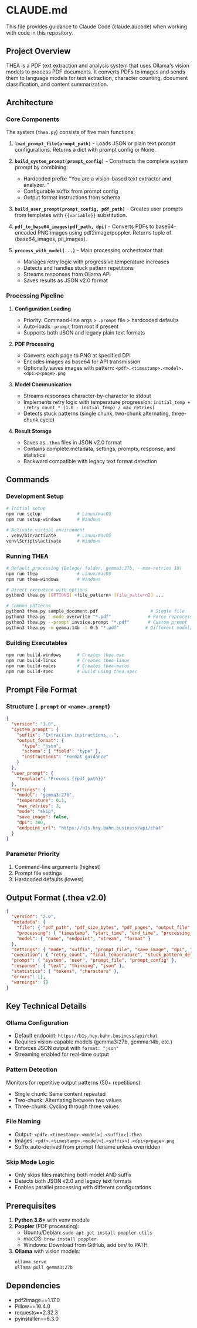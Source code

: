# CLAUDE.md

This file provides guidance to Claude Code (claude.ai/code) when working with code in this repository.

## Project Overview

THEA is a PDF text extraction and analysis system that uses Ollama's vision models to process PDF documents. It converts PDFs to images and sends them to language models for text extraction, character counting, document classification, and content summarization.

## Architecture

### Core Components

The system (`thea.py`) consists of five main functions:

1. **`load_prompt_file(prompt_path)`** - Loads JSON or plain text prompt configurations. Returns a dict with prompt config or None.

2. **`build_system_prompt(prompt_config)`** - Constructs the complete system prompt by combining:
   - Hardcoded prefix: "You are a vision-based text extractor and analyzer. "
   - Configurable suffix from prompt config
   - Output format instructions from schema

3. **`build_user_prompt(prompt_config, pdf_path)`** - Creates user prompts from templates with `{{variable}}` substitution.

4. **`pdf_to_base64_images(pdf_path, dpi)`** - Converts PDFs to base64-encoded PNG images using pdf2image/poppler. Returns tuple of (base64_images, pil_images).

5. **`process_with_model(...)`** - Main processing orchestrator that:
   - Manages retry logic with progressive temperature increases
   - Detects and handles stuck pattern repetitions
   - Streams responses from Ollama API
   - Saves results as JSON v2.0 format

### Processing Pipeline

1. **Configuration Loading**
   - Priority: Command-line args > `.prompt` file > hardcoded defaults
   - Auto-loads `.prompt` from root if present
   - Supports both JSON and legacy plain text formats

2. **PDF Processing**
   - Converts each page to PNG at specified DPI
   - Encodes images as base64 for API transmission
   - Optionally saves images with pattern: `<pdf>.<timestamp>.<model>.<dpi>p<page>.png`

3. **Model Communication**
   - Streams responses character-by-character to stdout
   - Implements retry logic with temperature progression: `initial_temp + (retry_count * (1.0 - initial_temp) / max_retries)`
   - Detects stuck patterns (single chunk, two-chunk alternating, three-chunk cycle)

4. **Result Storage**
   - Saves as `.thea` files in JSON v2.0 format
   - Contains complete metadata, settings, prompts, response, and statistics
   - Backward compatible with legacy text format detection

## Commands

### Development Setup
```bash
# Initial setup
npm run setup              # Linux/macOS
npm run setup-windows      # Windows

# Activate virtual environment
. venv/bin/activate        # Linux/macOS
venv\Scripts\activate      # Windows
```

### Running THEA
```bash
# Default processing (Belege/ folder, gemma3:27b, --max-retries 10)
npm run thea               # Linux/macOS
npm run thea-windows       # Windows

# Direct execution with options
python3 thea.py [OPTIONS] <file_pattern> [file_pattern2] ...

# Common patterns
python3 thea.py sample_document.pdf                    # Single file
python3 thea.py --mode overwrite "*.pdf"              # Force reprocess
python3 thea.py --prompt invoice.prompt "*.pdf"       # Custom prompt
python3 thea.py -m gemma:14b -t 0.5 "*.pdf"          # Different model/temp
```

### Building Executables
```bash
npm run build-windows      # Creates thea.exe
npm run build-linux        # Creates thea-linux
npm run build-macos        # Creates thea-macos
npm run build-spec         # Build using thea.spec
```

## Prompt File Format

### Structure (`.prompt` or `<name>.prompt`)
```json
{
  "version": "1.0",
  "system_prompt": {
    "suffix": "Extraction instructions...",
    "output_format": {
      "type": "json",
      "schema": { "field": "type" },
      "instructions": "Format guidance"
    }
  },
  "user_prompt": {
    "template": "Process {{pdf_path}}"
  },
  "settings": {
    "model": "gemma3:27b",
    "temperature": 0.1,
    "max_retries": 3,
    "mode": "skip",
    "save_image": false,
    "dpi": 300,
    "endpoint_url": "https://b1s.hey.bahn.business/api/chat"
  }
}
```

### Parameter Priority
1. Command-line arguments (highest)
2. Prompt file settings
3. Hardcoded defaults (lowest)

## Output Format (.thea v2.0)

```json
{
  "version": "2.0",
  "metadata": {
    "file": { "pdf_path", "pdf_size_bytes", "pdf_pages", "output_file" },
    "processing": { "timestamp", "start_time", "end_time", "processing_time_seconds", "hostname", "platform" },
    "model": { "name", "endpoint", "stream", "format" }
  },
  "settings": { "mode", "suffix", "prompt_file", "save_image", "dpi", "max_retries", "initial_temperature", "temperature_progression" },
  "execution": { "retry_count", "final_temperature", "stuck_pattern_detected", "pattern_type", "chunks_received", "images_processed" },
  "prompt": { "system", "user", "prompt_file", "prompt_config" },
  "response": { "text", "thinking", "json" },
  "statistics": { "tokens", "characters" },
  "errors": [],
  "warnings": []
}
```

## Key Technical Details

### Ollama Configuration
- Default endpoint: `https://b1s.hey.bahn.business/api/chat`
- Requires vision-capable models (gemma3:27b, gemma:14b, etc.)
- Enforces JSON output with `format: "json"`
- Streaming enabled for real-time output

### Pattern Detection
Monitors for repetitive output patterns (50+ repetitions):
- Single chunk: Same content repeated
- Two-chunk: Alternating between two values  
- Three-chunk: Cycling through three values

### File Naming
- Output: `<pdf>.<timestamp>.<model>[.<suffix>].thea`
- Images: `<pdf>.<timestamp>.<model>[.<suffix>].<dpi>p<page>.png`
- Suffix auto-derived from prompt filename unless overridden

### Skip Mode Logic
- Only skips files matching both model AND suffix
- Detects both JSON v2.0 and legacy text formats
- Enables parallel processing with different configurations

## Prerequisites

1. **Python 3.8+** with venv module
2. **Poppler** (PDF processing):
   - Ubuntu/Debian: `sudo apt-get install poppler-utils`
   - macOS: `brew install poppler`
   - Windows: Download from GitHub, add bin/ to PATH
3. **Ollama** with vision models:
   ```bash
   ollama serve
   ollama pull gemma3:27b
   ```

## Dependencies
- pdf2image==1.17.0
- Pillow==10.4.0
- requests==2.32.3
- pyinstaller==6.3.0